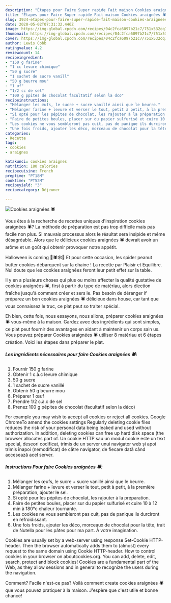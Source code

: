 ```yaml
---
description: "Étapes pour Faire Super rapide Fait maison Cookies araignées 🕷️"
title: "Étapes pour Faire Super rapide Fait maison Cookies araignées 🕷️"
slug: 3934-etapes-pour-faire-super-rapide-fait-maison-cookies-araignees
date: 2020-05-02T07:31:32.446Z
image: https://img-global.cpcdn.com/recipes/04c2fca6097b21c7/751x532cq70/cookies-araignees-🕷️-photo-principale-de-la-recette.jpg
thumbnail: https://img-global.cpcdn.com/recipes/04c2fca6097b21c7/751x532cq70/cookies-araignees-🕷️-photo-principale-de-la-recette.jpg
cover: https://img-global.cpcdn.com/recipes/04c2fca6097b21c7/751x532cq70/cookies-araignees-🕷️-photo-principale-de-la-recette.jpg
author: Lewis Cobb
ratingvalue: 4.2
reviewcount: 14
recipeingredient:
- "150 g farine"
- "1 cc levure chimique"
- "50 g sucre"
- "1 sachet de sucre vanill"
- "50 g beurre mou"
- "1 uf"
- "1/2 cc de sel"
- "100 g ppites de chocolat facultatif selon la dco"
recipeinstructions:
- "Mélanger les œufs, le sucre + sucre vanillé ainsi que le beurre."
- "Mélanger farine + levure et verser le tout, petit à petit, à la première préparation, ajouter le sel."
- "Si opté pour les pépites de chocolat, les rajouter à la préparation."
- "Faire de petites boules, placer sur du papier sulfurisé et cuire 10 à 12 min à 180°c chaleur tournante."
- "Les cookies ne vous sembleront pas cuit, pas de panique ils durciront en refroidissant."
- "Une fois froids, ajouter les déco, morceaux de chocolat pour la tête, trait de Nutella pour les pâtes pour ma part. À votre imagination."
categories:
- Recette
tags:
- cookies
- araignes

katakunci: cookies araignes 
nutrition: 180 calories
recipecuisine: French
preptime: "PT18M"
cooktime: "PT52M"
recipeyield: "3"
recipecategory: Déjeuner

---
```



![Cookies araignées 🕷️](https://img-global.cpcdn.com/recipes/04c2fca6097b21c7/751x532cq70/cookies-araignees-🕷️-photo-principale-de-la-recette.jpg)

Vous êtes à la recherche de recettes uniques d'inspiration cookies araignées 🕷️? La méthode de préparation est pas trop difficile mais pas facile non plus. Si mauvais processus alors le résultat sera insipide et même désagréable. Alors que le délicieux cookies araignées 🕷️ devrait avoir un arôme et un goût qui obtenir provoquer notre appétit.

Halloween is coming 👻🕷️🕸️🎃 Et pour cette occasion, les spider peanut butter cookies débarquent sur la chaine ! La recette par Plaisir et Equilibre. Nul doute que les cookies araignées feront leur petit effet sur la table.

Il y en a plusieurs choses qui plus ou moins affecter la qualité gustative de cookies araignées 🕷️, first à partir du type de matériau, alors élection fraîche jusqu'à comment créer et sers le. Pas besoin de déranger if préparez un bon cookies araignées 🕷️ délicieux dans house, car tant que vous connaissez le truc, ce plat peut so traiter spécial.


Eh bien, cette fois, nous essayons, nous allons, préparer cookies araignées 🕷️ vous-même à la maison. Gardez avec des ingrédients qui sont simples, ce plat peut fournir des avantages en aidant à maintenir un corps sain us. Vous pouvez préparer Cookies araignées 🕷️ utiliser 8 matériau et 6 étapes création. Voici les étapes dans préparer le plat.

<!--inarticleads1-->

##### Les ingrédients nécessaires pour faire Cookies araignées 🕷️:

1. Fournir 150 g farine
1. Obtenir 1 c.à.c levure chimique
1.  50 g sucre
1.  1 sachet de sucre vanillé
1. Obtenir 50 g beurre mou
1. Préparer 1 œuf
1. Prendre 1/2 c.à.c de sel
1. Prenez 100 g pépites de chocolat (facultatif selon la déco)


For example you may wish to accept all cookies or reject all cookies. Google ChromeTo amend the cookies settings Regularly deleting cookie files reduces the risk of your personal data being leaked and used without authorization. In addition, deleting cookies can free up hard disk space (the browser allocates part of. Un cookie HTTP sau un modul cookie este un text special, deseori codificat, trimis de un server unui navigator web și apoi trimis înapoi (nemodificat) de către navigator, de fiecare dată când accesează acel server. 

<!--inarticleads2-->

##### Instructions Pour faire Cookies araignées 🕷️:

1. Mélanger les œufs, le sucre + sucre vanillé ainsi que le beurre.
1. Mélanger farine + levure et verser le tout, petit à petit, à la première préparation, ajouter le sel.
1. Si opté pour les pépites de chocolat, les rajouter à la préparation.
1. Faire de petites boules, placer sur du papier sulfurisé et cuire 10 à 12 min à 180°c chaleur tournante.
1. Les cookies ne vous sembleront pas cuit, pas de panique ils durciront en refroidissant.
1. Une fois froids, ajouter les déco, morceaux de chocolat pour la tête, trait de Nutella pour les pâtes pour ma part. À votre imagination.


Cookies are usually set by a web-server using response Set-Cookie HTTP-header. Then the browser automatically adds them to (almost) every request to the same domain using Cookie HTTP-header. How to control cookies in your browser on aboutcookies.org. You can add, delete, edit, search, protect and block cookies! Cookies are a fundamental part of the Web, as they allow sessions and in general to recognize the users during the navigation. 


Comment? Facile n'est-ce pas? Voilà comment create cookies araignées 🕷️ que vous pouvez pratiquer à la maison. J'espère que c'est utile et bonne chance!
